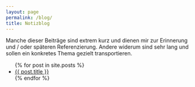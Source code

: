 ```yaml
---
layout: page
permalink: /blog/
title: Notizblog
---
```


Manche dieser Beiträge sind extrem kurz und dienen mir zur Erinnerung und / oder späteren Referenzierung. Andere widerum sind sehr lang und sollen ein konkretes Thema gezielt transportieren. 

<ul>
{% for post in site.posts %}
<li>
    <a href="{{ post.url }}">{{ post.title }}</a>
</li>
{% endfor %}
</ul>